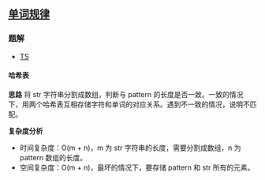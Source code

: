 ## [单词规律](https://leetcode-cn.com/problems/word-pattern/)
### 题解
+ [TS](../../ts/384/290.ts)

#### 哈希表
**思路**
将 str 字符串分割成数组，判断与 pattern 的长度是否一致。一致的情况下，用两个哈希表互相存储字符和单词的对应关系。遇到不一致的情况，说明不匹配。

**复杂度分析**
+ 时间复杂度：O(m + n)，m 为 str 字符串的长度，需要分割成数组，n 为 pattern 数组的长度。
+ 空间复杂度：O(m + n)，最坏的情况下，要存储 pattern 和 str 所有的元素。